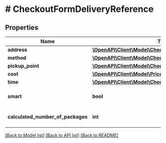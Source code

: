# # CheckoutFormDeliveryReference

## Properties

Name | Type | Description | Notes
------------ | ------------- | ------------- | -------------
**address** | [**\OpenAPI\Client\Model\CheckoutFormDeliveryAddress**](CheckoutFormDeliveryAddress.md) |  | [optional]
**method** | [**\OpenAPI\Client\Model\CheckoutFormDeliveryMethod**](CheckoutFormDeliveryMethod.md) |  | [optional]
**pickup_point** | [**\OpenAPI\Client\Model\CheckoutFormDeliveryPickupPoint**](CheckoutFormDeliveryPickupPoint.md) |  | [optional]
**cost** | [**\OpenAPI\Client\Model\Price**](Price.md) |  | [optional]
**time** | [**\OpenAPI\Client\Model\CheckoutFormDeliveryTime**](CheckoutFormDeliveryTime.md) |  | [optional]
**smart** | **bool** | Buyer used a SMART option | [optional]
**calculated_number_of_packages** | **int** | Calculated number of packages. | [optional]

[[Back to Model list]](../../README.md#models) [[Back to API list]](../../README.md#endpoints) [[Back to README]](../../README.md)
